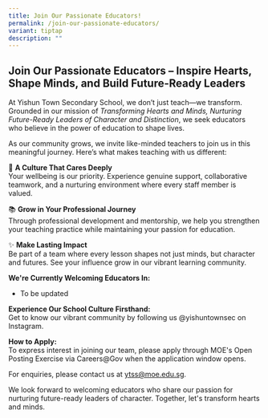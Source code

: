 ```yaml
---
title: Join Our Passionate Educators!
permalink: /join-our-passionate-educators/
variant: tiptap
description: ""
---
```

<h2>Join Our Passionate Educators – Inspire Hearts, Shape Minds, and Build Future-Ready Leaders</h2>
<p>At&nbsp;Yishun Town Secondary School, we don’t just teach—we transform.
Grounded in our mission of&nbsp;<em>Transforming Hearts and Minds, Nurturing Future-Ready Leaders of Character and Distinction</em>,
we seek educators who believe in the power of education to shape lives.</p>
<p>As our community grows, we invite like-minded teachers to join us in this
meaningful journey. Here’s what makes teaching with us different:</p>
<p>💙 <strong>A Culture That Cares Deeply</strong>
<br>Your wellbeing is our priority. Experience genuine support, collaborative
teamwork, and a nurturing environment where every staff member is valued.</p>
<p>📚 <strong>Grow in Your Professional Journey</strong>
<br>Through professional development and mentorship, we help you strengthen
your teaching practice while maintaining your passion for education.</p>
<p>✨ <strong>Make Lasting Impact</strong>
<br>Be part of a team where every lesson shapes not just minds, but character
and futures. See your influence grow in our vibrant learning community.</p>
<p><strong>We're Currently Welcoming Educators In:</strong>
</p>
<ul>
<li>
<p>To be updated</p>
</li>
</ul>
<p><strong>Experience Our School Culture Firsthand:</strong>
<br>Get to know our vibrant community by following us @yishuntownsec on Instagram.</p>
<p><strong>How to Apply:</strong>
<br>To express interest in joining our team, please apply through MOE's Open
Posting Exercise via Careers@Gov when the application window opens.</p>
<p>For enquiries, please contact us at <a href="https://mailto:ytss@moe.edu.sg/" rel="noopener noreferrer nofollow" target="_blank">ytss@moe.edu.sg</a>.</p>
<p>We look forward to welcoming educators who share our passion for nurturing
future-ready leaders of character. Together, let's transform hearts and
minds.</p>